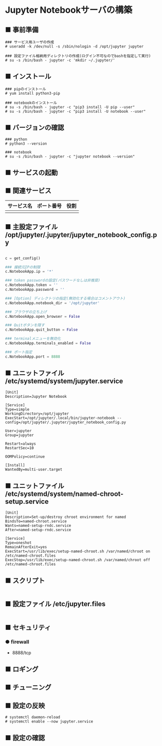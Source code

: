 # Jupyter Notebookサーバの構築
## ■ 事前準備
```
### サービス用ユーザの作成
# useradd -k /dev/null -s /sbin/nologin -d /opt/jupyter jupyter

### 設定ファイル格納用ディレクトリの作成(ログイン不可なのでbashを指定して実行)
# su -s /bin/bash - jupyter -c 'mkdir ~/.jupyter/'
```
## ■ インストール
```
### pipのインストール
# yum install python3-pip

### notebookのインストール
# su -s /bin/bash - jupyter -c "pip3 install -U pip --user"
# su -s /bin/bash - jupyter -c "pip3 install -U notebook --user"
```
## ■ バージョンの確認
```
### python
# python3 --version

### notebook
# su -s /bin/bash - jupyter -c "jupyter notebook --version"
```
## ■ サービスの起動
## ■ 関連サービス
|サービス名|ポート番号|役割|
|:---|:---|:---|
||||

## ■ 主設定ファイル /opt/jupyter/.jupyter/jupyter_notebook_config.py
```py

c = get_config()

### 接続元IPの制限
c.NotebookApp.ip = '*'

### token passwordの設定(パスワードなしは非推奨)
c.NotebookApp.token = ''
c.NotebookApp.password = ''

### [Option] ディレクトリの指定(無効化する場合はコメントアウト)
c.NotebookApp.notebook_dir = '/opt/jupyter'

### ブラウザの立ち上げ
c.NotebookApp.open_browser = False

### Quitボタンを隠す
c.NotebookApp.quit_button = False

### terminalメニューを無効化
c.NotebookApp.terminals_enabled = False

### ポート指定
c.NotebookApp.port = 8888
```
## ■ ユニットファイル /etc/systemd/system/jupyter.service
```
[Unit]
Description=Jupyter Notebook

[Service]
Type=simple
WorkingDirectory=/opt/jupyter
ExecStart=/opt/jupyter/.local/bin/jupyter-notebook --config=/opt/jupyter/.jupyter/jupyter_notebook_config.py

User=jupyter
Group=jupyter

Restart=always
RestartSec=10

OOMPolicy=continue

[Install]
WantedBy=multi-user.target
```
## ■ ユニットファイル /etc/systemd/system/named-chroot-setup.service
```
[Unit]
Description=Set-up/destroy chroot environment for named
BindsTo=named-chroot.service
Wants=named-setup-rndc.service
After=named-setup-rndc.service

[Service]
Type=oneshot
RemainAfterExit=yes
ExecStart=/usr/lib/exec/setup-named-chroot.sh /var/named/chroot on /etc/named-chroot.files
ExecStop=/usr/lib/exec/setup-named-chroot.sh /var/named/chroot off /etc/named-chroot.files
```
## ■ スクリプト
```sh
```
## ■ 設定ファイル /etc/jupyter.files
```
```
## ■ セキュリティ
### ● firewall
- 8888/tcp

## ■ ロギング
## ■ チューニング
## ■ 設定の反映
```
# systemctl daemon-reload
# systemctl enable --now jupyter.service
```
## ■ 設定の確認
